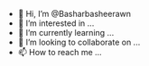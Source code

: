 - 👋 Hi, I’m @Basharbasheerawn
- 👀 I’m interested in ...
- 🌱 I’m currently learning ...
- 💞️ I’m looking to collaborate on ...
- 📫 How to reach me ...

<!---
Basharbasheerawn/Basharbasheerawn is a ✨ special ✨ repository because its `README.md` (this file) appears on your GitHub profile.
You can click the Preview link to take a look at your changes.
--->
